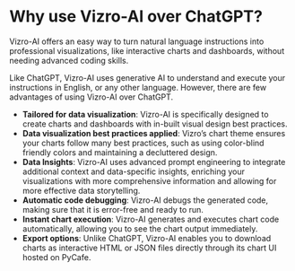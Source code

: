 # Why use Vizro-AI over ChatGPT?

Vizro-AI offers an easy way to turn natural language instructions into professional visualizations, like interactive charts and dashboards, without needing advanced coding skills.

Like ChatGPT, Vizro-AI uses generative AI to understand and execute your instructions in English, or any other language. However, there are few advantages of using Vizro-AI over ChatGPT.

- **Tailored for data visualization**: Vizro-AI is specifically designed to create charts and dashboards with in-built visual design best practices.
- **Data visualization best practices applied**: Vizro’s chart theme ensures your charts follow many best practices, such as using color-blind friendly colors and maintaining a decluttered design.
- **Data Insights**: Vizro-AI uses advanced prompt engineering to integrate additional context and data-specific insights, enriching your visualizations with more comprehensive information and allowing for more effective data storytelling.
- **Automatic code debugging**: Vizro-AI debugs the generated code, making sure that it is error-free and ready to run.
- **Instant chart execution**: Vizro-AI generates and executes chart code automatically, allowing you to see the chart output immediately.
- **Export options**: Unlike ChatGPT, Vizro-AI enables you to download charts as interactive HTML or JSON files directly through its chart UI hosted on PyCafe.
